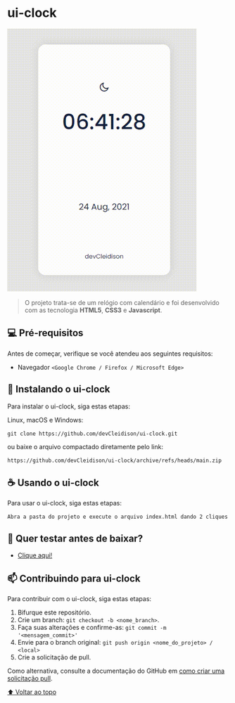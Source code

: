 # ui-clock


<img src="./assets/images/ui.gif" alt="theme">

> O projeto trata-se de um relógio com calendário e foi desenvolvido com as tecnologia <strong>HTML5</strong>, <strong>CSS3</strong> e <strong>Javascript</strong>.


## 💻 Pré-requisitos

Antes de começar, verifique se você atendeu aos seguintes requisitos:

* Navegador `<Google Chrome / Firefox / Microsoft Edge>`


## 🚀 Instalando o ui-clock

Para instalar o ui-clock, siga estas etapas:

Linux, macOS e Windows:
```
git clone https://github.com/devCleidison/ui-clock.git
```

ou baixe o arquivo compactado diretamente pelo link:
```
https://github.com/devCleidison/ui-clock/archive/refs/heads/main.zip
```

## ☕ Usando o ui-clock

Para usar o ui-clock, siga estas etapas:

```
Abra a pasta do projeto e execute o arquivo index.html dando 2 cliques
```

## 🚀 Quer testar antes de baixar?
* [Clique aqui!](https://devcleidison-ui-clock.netlify.app/)

## 📫 Contribuindo para ui-clock

Para contribuir com o ui-clock, siga estas etapas:

1. Bifurque este repositório.
2. Crie um branch: `git checkout -b <nome_branch>`.
3. Faça suas alterações e confirme-as: `git commit -m '<mensagem_commit>'`
4. Envie para o branch original: `git push origin <nome_do_projeto> / <local>`
5. Crie a solicitação de pull.

Como alternativa, consulte a documentação do GitHub em [como criar uma solicitação pull](https://help.github.com/en/github/collaborating-with-issues-and-pull-requests/creating-a-pull-request).


[⬆ Voltar ao topo](#ui-clock)<br>